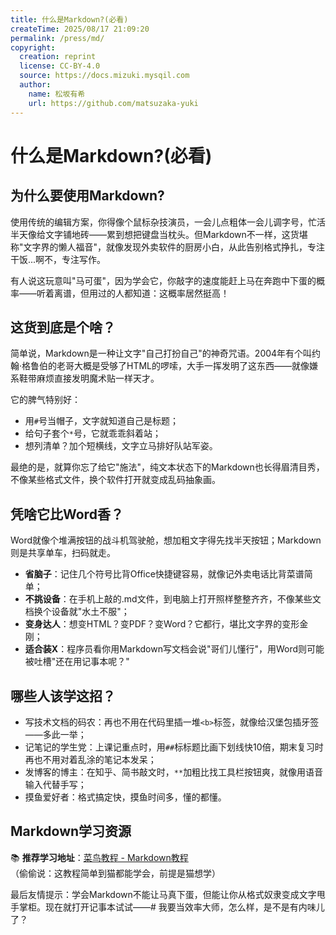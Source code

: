 ```yaml
---
title: 什么是Markdown?(必看)
createTime: 2025/08/17 21:09:20
permalink: /press/md/
copyright:
  creation: reprint
  license: CC-BY-4.0
  source: https://docs.mizuki.mysqil.com
  author:
    name: 松坂有希
    url: https://github.com/matsuzaka-yuki
---
```

# 什么是Markdown?(必看)

## 为什么要使用Markdown?
使用传统的编辑方案，你得像个鼠标杂技演员，一会儿点粗体一会儿调字号，忙活半天像给文字铺地砖——累到想把键盘当枕头。但Markdown不一样，这货堪称"文字界的懒人福音"，就像发现外卖软件的厨房小白，从此告别格式挣扎，专注干饭...啊不，专注写作。

有人说这玩意叫"马可蛋"，因为学会它，你敲字的速度能赶上马在奔跑中下蛋的概率——听着离谱，但用过的人都知道：这概率居然挺高！

## 这货到底是个啥？
简单说，Markdown是一种让文字"自己打扮自己"的神奇咒语。2004年有个叫约翰·格鲁伯的老哥大概是受够了HTML的啰嗦，大手一挥发明了这东西——就像嫌系鞋带麻烦直接发明魔术贴一样天才。

它的脾气特别好：
- 用`#`号当帽子，文字就知道自己是标题；
- 给句子套个`*`号，它就乖乖斜着站；
- 想列清单？加个短横线，文字立马排好队站军姿。

最绝的是，就算你忘了给它"施法"，纯文本状态下的Markdown也长得眉清目秀，不像某些格式文件，换个软件打开就变成乱码抽象画。

## 凭啥它比Word香？
Word就像个堆满按钮的战斗机驾驶舱，想加粗文字得先找半天按钮；Markdown则是共享单车，扫码就走。

- **省脑子**：记住几个符号比背Office快捷键容易，就像记外卖电话比背菜谱简单；
- **不挑设备**：在手机上敲的.md文件，到电脑上打开照样整整齐齐，不像某些文档换个设备就"水土不服"；
- **变身达人**：想变HTML？变PDF？变Word？它都行，堪比文字界的变形金刚；
- **适合装X**：程序员看你用Markdown写文档会说"哥们儿懂行"，用Word则可能被吐槽"还在用记事本呢？"

## 哪些人该学这招？
- 写技术文档的码农：再也不用在代码里插一堆`<b>`标签，就像给汉堡包插牙签——多此一举；
- 记笔记的学生党：上课记重点时，用`##`标标题比画下划线快10倍，期末复习时再也不用对着乱涂的笔记本发呆；
- 发博客的博主：在知乎、简书敲文时，`**`加粗比找工具栏按钮爽，就像用语音输入代替手写；
- 摸鱼爱好者：格式搞定快，摸鱼时间多，懂的都懂。

## Markdown学习资源
📚 **推荐学习地址**：[菜鸟教程 - Markdown教程](https://www.runoob.com/markdown/md-tutorial.html)  
（偷偷说：这教程简单到猫都能学会，前提是猫想学）

最后友情提示：学会Markdown不能让马真下蛋，但能让你从格式奴隶变成文字甩手掌柜。现在就打开记事本试试——# 我要当效率大师，怎么样，是不是有内味儿了？